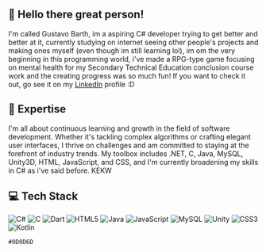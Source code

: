 ## 👋 Hello there great person!
I'm called Gustavo Barth, im a aspiring C# developer trying to get better and better at it, currently studying on internet seeing other people's projects and making ones myself (even though im still learning lol), im om the very beginning in this programming world, i've made a RPG-type game focusing on mental health for my Secondary Technical Education conclusion course work and the creating progress was so much fun! If you want to check it out, go see it on my [LinkedIn](https://www.linkedin.com/in/gustavo-barth-73bb68238/) profile :D

## 🚀 Expertise
I'm all about continuous learning and growth in the field of software development. Whether it's tackling complex algorithms or crafting elegant user interfaces, I thrive on challenges and am committed to staying at the forefront of industry trends. My toolbox includes .NET, C, Java, MySQL, Unity3D, HTML, JavaScript, and CSS, and I'm currently broadening my skills in C# as i've said before. KEKW

## 💻 Tech Stack
![C#](https://img.shields.io/badge/c%23-%23239120.svg?style=for-the-badge&logo=csharp&logoColor=white) ![C](https://img.shields.io/badge/c-%2300599C.svg?style=for-the-badge&logo=c&logoColor=white) ![Dart](https://img.shields.io/badge/dart-%230175C2.svg?style=for-the-badge&logo=dart&logoColor=white) ![HTML5](https://img.shields.io/badge/html5-%23E34F26.svg?style=for-the-badge&logo=html5&logoColor=white) ![Java](https://img.shields.io/badge/java-%23ED8B00.svg?style=for-the-badge&logo=openjdk&logoColor=white) ![JavaScript](https://img.shields.io/badge/javascript-%23323330.svg?style=for-the-badge&logo=javascript&logoColor=%23F7DF1E) ![MySQL](https://img.shields.io/badge/mysql-%2300f.svg?style=for-the-badge&logo=mysql&logoColor=white) ![Unity](https://img.shields.io/badge/unity-%23000000.svg?style=for-the-badge&logo=unity&logoColor=white) ![CSS3](https://img.shields.io/badge/css3-%231572B6.svg?style=for-the-badge&logo=css3&logoColor=white) ![Kotlin](https://img.shields.io/badge/kotlin-%237F52FF.svg?style=for-the-badge&logo=kotlin&logoColor=white)

`#0D0D6D`
<!--
**gbarth77/gbarth77** is a ✨ _special_ ✨ repository because its `README.md` (this file) appears on your GitHub profile.

Here are some ideas to get you started:

- 🔭 I’m currently working on ...
- 🌱 I’m currently learning ...
- 👯 I’m looking to collaborate on ...
- 🤔 I’m looking for help with ...
- 💬 Ask me about ...
- 📫 How to reach me: ...
- 😄 Pronouns: ...
- ⚡ Fun fact: ...
-->

